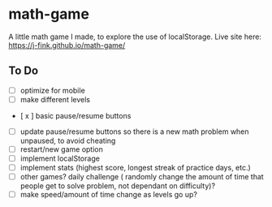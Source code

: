 # math-game
A little math game I made, to explore the use of localStorage.
Live site here: https://j-fink.github.io/math-game/  
## To Do
- [ ] optimize for mobile
- [ ] make different levels
- [ x ] basic pause/resume buttons
- [ ] update pause/resume buttons so there is a new math problem when unpaused, to avoid cheating
- [ ] restart/new game option
- [ ] implement localStorage
- [ ] implement stats (highest score, longest streak of practice days, etc.)
- [ ] other games? daily challenge ( randomly change the amount of time that people get to solve problem, not dependant on difficulty)?
- [ ] make speed/amount of time change as levels go up?
